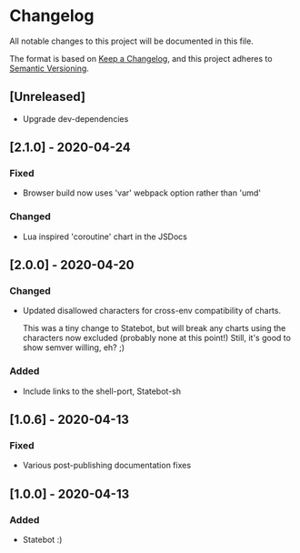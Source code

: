 # Changelog
All notable changes to this project will be documented in this file.

The format is based on [Keep a Changelog](https://keepachangelog.com/en/1.0.0/),
and this project adheres to [Semantic Versioning](https://semver.org/spec/v2.0.0.html).

## [Unreleased]
- Upgrade dev-dependencies

## [2.1.0] - 2020-04-24
### Fixed
- Browser build now uses 'var' webpack option rather than 'umd'

### Changed
- Lua inspired 'coroutine' chart in the JSDocs

## [2.0.0] - 2020-04-20
### Changed
- Updated disallowed characters for cross-env compatibility of charts.

  This was a tiny change to Statebot, but will break any charts using
  the characters now excluded (probably none at this point!) Still,
  it's good to show semver willing, eh? ;)

### Added
- Include links to the shell-port, Statebot-sh

## [1.0.6] - 2020-04-13
### Fixed
- Various post-publishing documentation fixes

## [1.0.0] - 2020-04-13
### Added
- Statebot :)
